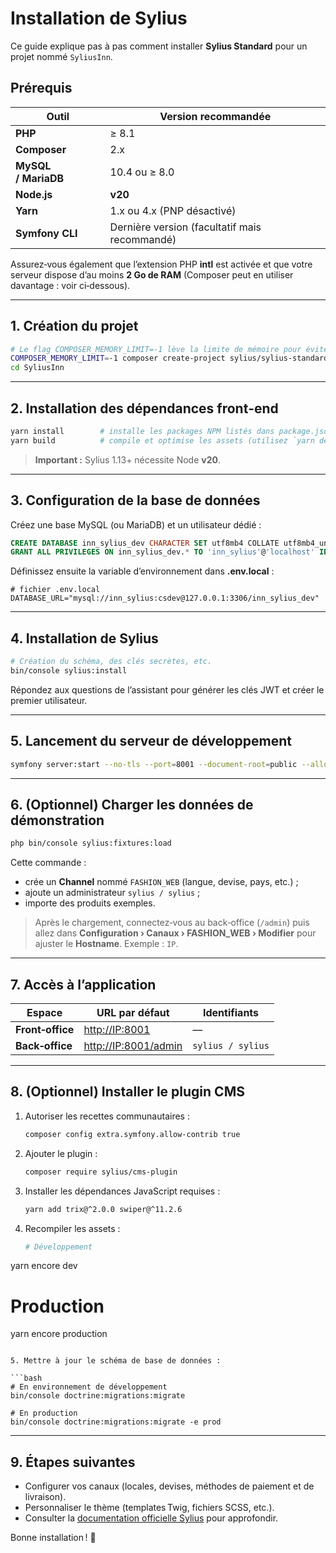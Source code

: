 # Installation de Sylius

Ce guide explique pas à pas comment installer **Sylius Standard** pour un projet nommé `SyliusInn`.

## Prérequis

| Outil               | Version recommandée                           |
| ------------------- | --------------------------------------------- |
| **PHP**             | ≥ 8.1                                         |
| **Composer**        | 2.x                                           |
| **MySQL / MariaDB** | 10.4 ou ≥ 8.0                                 |
| **Node.js**         | **v20**                                       |
| **Yarn**            | 1.x ou 4.x (PNP désactivé)                    |
| **Symfony CLI**     | Dernière version (facultatif mais recommandé) |

Assurez‑vous également que l’extension PHP **intl** est activée et que votre serveur dispose d’au moins **2 Go de RAM** (Composer peut en utiliser davantage : voir ci‑dessous).

---

## 1. Création du projet

```bash
# Le flag COMPOSER_MEMORY_LIMIT=-1 lève la limite de mémoire pour éviter les erreurs pendant l'installation
COMPOSER_MEMORY_LIMIT=-1 composer create-project sylius/sylius-standard SyliusInn
cd SyliusInn
```

---

## 2. Installation des dépendances front‑end

```bash
yarn install        # installe les packages NPM listés dans package.json
yarn build          # compile et optimise les assets (utilisez `yarn dev` pour un build non minifié)
```

> **Important :** Sylius 1.13+ nécessite Node **v20**.

---

## 3. Configuration de la base de données

Créez une base MySQL (ou MariaDB) et un utilisateur dédié :

```sql
CREATE DATABASE inn_sylius_dev CHARACTER SET utf8mb4 COLLATE utf8mb4_unicode_ci;
GRANT ALL PRIVILEGES ON inn_sylius_dev.* TO 'inn_sylius'@'localhost' IDENTIFIED BY 'csdev';
```

Définissez ensuite la variable d’environnement dans **.env.local** :

```dotenv
# fichier .env.local
DATABASE_URL="mysql://inn_sylius:csdev@127.0.0.1:3306/inn_sylius_dev"
```

---

## 4. Installation de Sylius

```bash
# Création du schéma, des clés secrètes, etc.
bin/console sylius:install
```

Répondez aux questions de l’assistant pour générer les clés JWT et créer le premier utilisateur.

---

## 5. Lancement du serveur de développement

```bash
symfony server:start --no-tls --port=8001 --document-root=public --allow-all-ip
```

---

## 6. (Optionnel) Charger les données de démonstration

```bash
php bin/console sylius:fixtures:load
```

Cette commande :

- crée un **Channel** nommé `FASHION_WEB` (langue, devise, pays, etc.) ;
- ajoute un administrateur `sylius / sylius` ;
- importe des produits exemples.

> Après le chargement, connectez‑vous au back‑office (`/admin`) puis allez dans **Configuration › Canaux › FASHION\_WEB › Modifier** pour ajuster le **Hostname**. Exemple : `IP`.

---

## 7. Accès à l’application

| Espace           | URL par défaut                                                     | Identifiants      |
| ---------------- | ------------------------------------------------------------------ | ----------------- |
| **Front‑office** | [http://IP:8001](http://IP:8001)             | —                 |
| **Back‑office**  | [http://IP:8001/admin](http://IP:8001/admin) | `sylius / sylius` |

---

## 8. (Optionnel) Installer le plugin CMS

1. Autoriser les recettes communautaires :

   ```bash
   composer config extra.symfony.allow-contrib true
   ```

2. Ajouter le plugin :

   ```bash
   composer require sylius/cms-plugin
   ```

3. Installer les dépendances JavaScript requises :

   ```bash
   yarn add trix@^2.0.0 swiper@^11.2.6
   ```

4. Recompiler les assets :

   ```bash
   # Développement
   ```

yarn encore dev

# Production

yarn encore production

````

5. Mettre à jour le schéma de base de données :

```bash
# En environnement de développement
bin/console doctrine:migrations:migrate

# En production
bin/console doctrine:migrations:migrate -e prod
````

---

## 9. Étapes suivantes

- Configurer vos canaux (locales, devises, méthodes de paiement et de livraison).
- Personnaliser le thème (templates Twig, fichiers SCSS, etc.).
- Consulter la [documentation officielle Sylius](https://docs.sylius.com) pour approfondir.

Bonne installation ! 🚀

